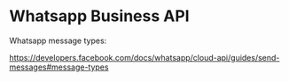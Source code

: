 # Whatsapp Business API

Whatsapp message types:

https://developers.facebook.com/docs/whatsapp/cloud-api/guides/send-messages#message-types
